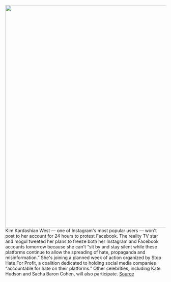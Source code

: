 <img src='https://cdn.vox-cdn.com/thumbor/8cI8ALX241MBtdvzADUbyQhgYXE=/0x0:1020x675/1200x800/filters:focal(410x115:572x277)/cdn.vox-cdn.com/uploads/chorus_image/image/67411627/Kim_Kardashian_2.0.0.jpg' width='700px' /><br/>
Kim Kardashian West — one of Instagram's most popular users — won't post to her account for 24 hours to protest Facebook. The reality TV star and mogul tweeted her plans to freeze both her Instagram and Facebook accounts tomorrow because she can't “sit by and stay silent while these platforms continue to allow the spreading of hate, propaganda and misinformation.” She's joining a planned week of action organized by Stop Hate For Profit, a coalition dedicated to holding social media companies “accountable for hate on their platforms.” Other celebrities, including Kate Hudson and Sacha Baron Cohen, will also participate.
<a href='https://www.theverge.com/2020/9/15/21438538/kim-kardashian-facebook-instagram-protest-stop-the-hate'> Source <a/>